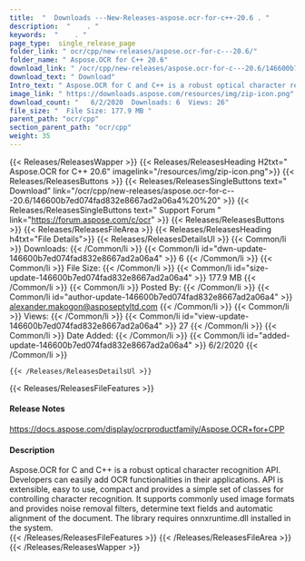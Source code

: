 ```yaml
---
title:  "  Downloads ---New-Releases-aspose.ocr-for-c++-20.6 . " 
description:  "    . " 
keywords:  "    . " 
page_type:  single_release_page
folder_link: " ocr/cpp/new-releases/aspose.ocr-for-c---20.6/"
folder_name: " Aspose.OCR for C++ 20.6"
download_link: " /ocr/cpp/new-releases/aspose.ocr-for-c---20.6/146600b7ed074fad832e8667ad2a06a4"
download_text: " Download"
Intro_text: " Aspose.OCR for C and C++ is a robust optical character recognition API. Develope..."
image_link: " https://downloads.aspose.com/resources/img/zip-icon.png"
download_count: "   6/2/2020  Downloads: 6  Views: 26"
file_size: "  File Size: 177.9 MB "
parent_path: "ocr/cpp"
section_parent_path: "ocr/cpp"
weight: 35 
---
```


{{< Releases/ReleasesWapper >}}
  {{< Releases/ReleasesHeading H2txt=" Aspose.OCR for C++ 20.6" imagelink="/resources/img/zip-icon.png">}}
  {{< Releases/ReleasesButtons >}}
    {{< Releases/ReleasesSingleButtons text=" Download" link="/ocr/cpp/new-releases/aspose.ocr-for-c---20.6/146600b7ed074fad832e8667ad2a06a4%20%20" >}}
    {{< Releases/ReleasesSingleButtons text=" Support Forum " link="https://forum.aspose.com/c/ocr" >}}
  {{< Releases/ReleasesButtons >}}
  {{< Releases/ReleasesFileArea >}}
    {{< Releases/ReleasesHeading h4txt="File Details">}}
    {{< Releases/ReleasesDetailsUl >}}
            {{< Common/li  >}} Downloads: {{< /Common/li >}} 
      {{< Common/li id="dwn-update-146600b7ed074fad832e8667ad2a06a4" >}} 6 {{< /Common/li >}} 
      {{< Common/li  >}} File Size: {{< /Common/li >}} 
      {{< Common/li id="size-update-146600b7ed074fad832e8667ad2a06a4" >}} 177.9 MB {{< /Common/li >}} 
      {{< Common/li  >}} Posted By: {{< /Common/li >}} 
      {{< Common/li id="author-update-146600b7ed074fad832e8667ad2a06a4" >}} alexander.makogon@asposeptyltd.com {{< /Common/li >}} 
      {{< Common/li  >}} Views: {{< /Common/li >}} 
      {{< Common/li id="view-update-146600b7ed074fad832e8667ad2a06a4" >}} 27 {{< /Common/li >}} 
      {{< Common/li  >}} Date Added: {{< /Common/li >}} 
      {{< Common/li id="added-update-146600b7ed074fad832e8667ad2a06a4" >}} 6/2/2020 {{< /Common/li >}} 

    {{< /Releases/ReleasesDetailsUl >}}

  {{< Releases/ReleasesFileFeatures >}}
      <h4>Release Notes</h4><div><a href="https://docs.aspose.com/display/ocrproductfamily/Aspose.OCR+for+CPP">https://docs.aspose.com/display/ocrproductfamily/Aspose.OCR+for+CPP</a></div><h4>Description</h4><div class="HTMLDescription">Aspose.OCR for C and C++ is a robust optical character recognition API. Developers can easily add OCR functionalities in their applications. API is extensible, easy to use, compact and provides a simple set of classes for controlling character recognition. It supports commonly used image formats and provides noise removal filters, determine text fields and automatic alignment of the document. The library requires onnxruntime.dll installed in the system.</div>
  {{< /Releases/ReleasesFileFeatures >}}
 {{< /Releases/ReleasesFileArea >}}
{{< /Releases/ReleasesWapper >}}


